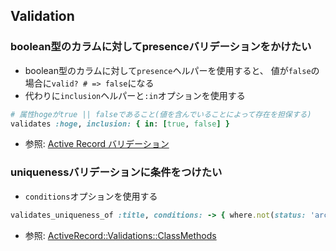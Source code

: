 ## Validation

### boolean型のカラムに対してpresenceバリデーションをかけたい
- boolean型のカラムに対して`presence`ヘルパーを使用すると、
値が`false`の場合に`valid? # => false`になる
- 代わりに`inclusion`ヘルパーと`:in`オプションを使用する
```ruby
# 属性hogeがtrue || falseであること(値を含んでいることによって存在を担保する)
validates :hoge, inclusion: { in: [true, false] }
```
- 参照: [Active Record バリデーション](https://railsguides.jp/active_record_validations.html#inclusion)

### uniquenessバリデーションに条件をつけたい
- `conditions`オプションを使用する
```ruby
validates_uniqueness_of :title, conditions: -> { where.not(status: 'archived') }
```
- 参照: [ActiveRecord::Validations::ClassMethods](https://api.rubyonrails.org/classes/ActiveRecord/Validations/ClassMethods.html#method-i-validates_uniqueness_of)
